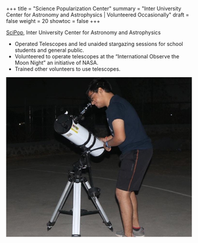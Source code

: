 +++
title = "Science Popularization Center"
summary = "Inter University Center for Astronomy and Astrophysics | Volunteered Occasionally" 
draft = false
weight = 20
showtoc = false
+++

[SciPop](https://scipop.iucaa.in/), Inter University Center for Astronomy and Astrophysics

- Operated Telescopes and led unaided stargazing sessions for school students and general public.
- Volunteered to operate telescopes at the “International Observe the Moon Night” an initiative of NASA.
- Trained other volunteers to use telescopes.

![](/Outreach/scipop.jpeg)